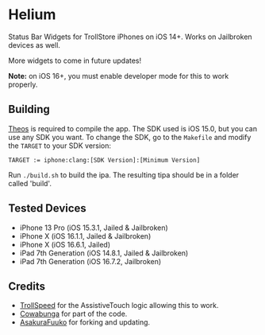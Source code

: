 # Helium
Status Bar Widgets for TrollStore iPhones on iOS 14+. Works on Jailbroken devices as well.

More widgets to come in future updates!

**Note:** on iOS 16+, you must enable developer mode for this to work properly.

## Building
[Theos](https://theos.dev) is required to compile the app. The SDK used is iOS 15.0, but you can use any SDK you want.
To change the SDK, go to the `Makefile` and modify the `TARGET` to your SDK version:
```
TARGET := iphone:clang:[SDK Version]:[Minimum Version]
```
Run `./build.sh` to build the ipa. The resulting tipa should be in a folder called 'build'.

## Tested Devices
- iPhone 13 Pro (iOS 15.3.1, Jailed & Jailbroken)
- iPhone X (iOS 16.1.1, Jailed & Jailbroken)
- iPhone X (iOS 16.6.1, Jailed)
- iPad 7th Generation (iOS 14.8.1, Jailed & Jailbroken)
- iPad 7th Generation (iOS 16.7.2, Jailbroken)

## Credits
- [TrollSpeed](https://github.com/Lessica/TrollSpeed) for the AssistiveTouch logic allowing this to work.
- [Cowabunga](https://github.com/leminlimez/Cowabunga) for part of the code.
- [AsakuraFuuko](https://github.com/AsakuraFuuko) for forking and updating.